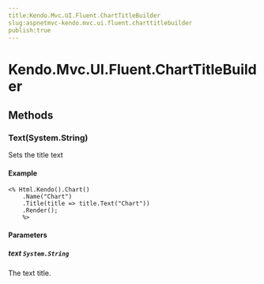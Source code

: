 ```yaml
---
title:Kendo.Mvc.UI.Fluent.ChartTitleBuilder
slug:aspnetmvc-kendo.mvc.ui.fluent.charttitlebuilder
publish:true
---
```


# Kendo.Mvc.UI.Fluent.ChartTitleBuilder

## Methods

### Text(System.String)
Sets the title text

#### Example
    <% Html.Kendo().Chart()
        .Name("Chart")
        .Title(title => title.Text("Chart"))
        .Render();
        %>

#### Parameters

##### text `System.String`
The text title.